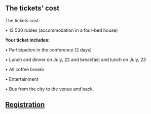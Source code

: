 ## The tickets' cost

The tickets cost:

• 13 500 rubles (accommodation in a four-bed house)


<b>Your ticket includes:</b>

• Participation in the conference (2 days)

• Lunch and dinner on July, 22 and breakfast and lunch on July, 23

• All coffee breaks

• Entertainment

• Bus from the city to the venue and back.

## [Registration](http://pycon.ru/2018/register/)
